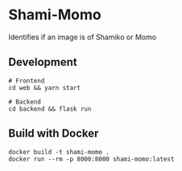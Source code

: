 # Shami-Momo

Identifies if an image is of Shamiko or Momo

## Development

    # Frontend
    cd web && yarn start

    # Backend
    cd backend && flask run

## Build with Docker
    docker build -t shami-momo .
    docker run --rm -p 8000:8000 shami-momo:latest